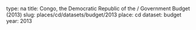 type: na
title: Congo, the Democratic Republic of the / Government Budget (2013)
slug: places/cd/datasets/budget/2013
place: cd
dataset: budget
year: 2013
